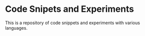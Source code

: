 # Code Snipets and Experiments

This is a repository of code snippets and experiments with various languages.
